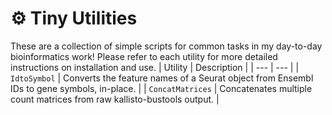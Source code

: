 # ⚙️ Tiny Utilities
These are a collection of simple scripts for common tasks in my day-to-day bioinformatics work! Please refer to each utility for more detailed instructions on installation and use. 
| Utility | Description |
| --- | --- |
| `IdtoSymbol` | Converts the feature names of a Seurat object from Ensembl IDs to gene symbols, in-place. |
| `ConcatMatrices` | Concatenates multiple count matrices from raw kallisto-bustools output. |
